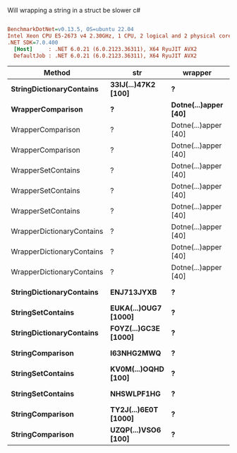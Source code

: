 Will wrapping a string in a struct be slower c#
``` ini

BenchmarkDotNet=v0.13.5, OS=ubuntu 22.04
Intel Xeon CPU E5-2673 v4 2.30GHz, 1 CPU, 2 logical and 2 physical cores
.NET SDK=7.0.400
  [Host]     : .NET 6.0.21 (6.0.2123.36311), X64 RyuJIT AVX2
  DefaultJob : .NET 6.0.21 (6.0.2123.36311), X64 RyuJIT AVX2


```
|                    Method |                  str |              wrapper |          Mean |      Error |     StdDev | Allocated |
|-------------------------- |--------------------- |--------------------- |--------------:|-----------:|-----------:|----------:|
|  **StringDictionaryContains** |  **33IJ(...)47K2 [100]** |                    **?** |    **40.3216 ns** |  **0.5293 ns** |  **0.4692 ns** |         **-** |
|         **WrapperComparison** |                    **?** | **Dotne(...)apper [40]** |     **0.5389 ns** |  **0.0487 ns** |  **0.0455 ns** |         **-** |
|         WrapperComparison |                    ? | Dotne(...)apper [40] |     0.5311 ns |  0.0477 ns |  0.0423 ns |         - |
|         WrapperComparison |                    ? | Dotne(...)apper [40] |     0.7359 ns |  0.0395 ns |  0.0370 ns |         - |
|        WrapperSetContains |                    ? | Dotne(...)apper [40] | 1,007.4871 ns | 15.0243 ns | 13.3186 ns |         - |
|        WrapperSetContains |                    ? | Dotne(...)apper [40] |   103.8915 ns |  2.0423 ns |  2.0973 ns |         - |
|        WrapperSetContains |                    ? | Dotne(...)apper [40] |    18.4178 ns |  0.4066 ns |  0.4519 ns |         - |
| WrapperDictionaryContains |                    ? | Dotne(...)apper [40] |   105.8357 ns |  2.0231 ns |  1.9869 ns |         - |
| WrapperDictionaryContains |                    ? | Dotne(...)apper [40] |    18.6496 ns |  0.3975 ns |  0.4253 ns |         - |
| WrapperDictionaryContains |                    ? | Dotne(...)apper [40] |   998.3162 ns | 16.7358 ns | 13.9751 ns |         - |
|  **StringDictionaryContains** |           **ENJ713JYXB** |                    **?** |    **12.3953 ns** |  **0.2765 ns** |  **0.2716 ns** |         **-** |
|         **StringSetContains** | **EUKA(...)OUG7 [1000]** |                    **?** |   **308.8373 ns** |  **5.6268 ns** |  **7.8880 ns** |         **-** |
|  **StringDictionaryContains** | **FOYZ(...)GC3E [1000]** |                    **?** |   **324.2588 ns** |  **5.9721 ns** |  **5.5863 ns** |         **-** |
|          **StringComparison** |           **I63NHG2MWQ** |                    **?** |     **0.5756 ns** |  **0.0555 ns** |  **0.0760 ns** |         **-** |
|         **StringSetContains** |  **KV0M(...)OQHD [100]** |                    **?** |    **38.1766 ns** |  **0.7577 ns** |  **0.8108 ns** |         **-** |
|         **StringSetContains** |           **NHSWLPF1HG** |                    **?** |    **11.9284 ns** |  **0.2674 ns** |  **0.2502 ns** |         **-** |
|          **StringComparison** | **TY2J(...)6E0T [1000]** |                    **?** |     **0.4886 ns** |  **0.0352 ns** |  **0.0329 ns** |         **-** |
|          **StringComparison** |  **UZQP(...)VSO6 [100]** |                    **?** |     **0.6446 ns** |  **0.0556 ns** |  **0.0882 ns** |         **-** |

